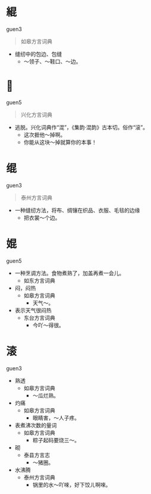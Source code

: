 

# 緄
guen3
> 如皋方言词典
- 缝纫中的包边、包缝
  - ～领子、～鞋口、～边。







# 𬦸
guen5
> 兴化方言词典
- 逃脱。兴化词典作“混”，《集韵·混韵》古本切。俗作“滚”。
  - 这次捱他～掉啊。
  - 你能从这块～掉就算你的本事！







# 绲
guen3
> 泰州方言词典
- 一种缝纫方法，将布、绸镶在织品、衣服、毛毯的边缘
  - 把衣裳～个边。

# 婫
guen5
+ 一种烹调方法。食物煮熟了，加盖再煮一会儿。
  * 如东方言词典
+ 闷，闷热
  * 如皋方言词典
    - 天气～。
+ 表示天气很闷热
  * 东台方言词典
    - 今吖～得很。

# 滚
guen3
+ 熟透
  * 如皋方言词典
    - ～瓜烂熟。
+ 灼痛
  * 如皋方言词典
    - 眼睛害，～人子疼。
+ 表煮沸次数的量词
  * 如皋方言词典
    - 粽子起码要烧三～。
+ 砌
  * 泰县方言志
    - ～猪圈。
+ 水沸腾
  * 泰州方言词典
    - 锅里的水～吖唻，好下饺ㄦ啊唻。
